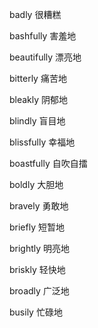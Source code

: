 badly 很糟糕

bashfully 害羞地

beautifully 漂亮地

bitterly 痛苦地

bleakly 阴郁地

blindly 盲目地

blissfully 幸福地

boastfully 自吹自擂

boldly 大胆地

bravely 勇敢地

briefly 短暂地

brightly 明亮地

briskly 轻快地

broadly 广泛地

busily 忙碌地